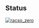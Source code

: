 ## Status

[![racso_zero](https://catalog.flipperzero.one/application/racso_zero/widget)](https://catalog.flipperzero.one/application/racso_zero/page)